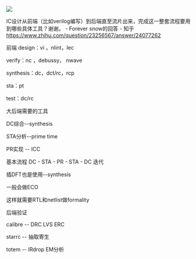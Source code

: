 ![](https://pic3.zhimg.com/e5a47164b974320c0de3b2ff64ef19b7_r.jpg?source=1940ef5chttps://pic3.zhimg.com/e5a47164b974320c0de3b2ff64ef19b7_r.jpg?source=1940ef5chttps://pic3.zhimg.com/e5a47164b974320c0de3b2ff64ef19b7_r.jpg?source=1940ef5c)

IC设计从前端（比如verilog编写）到后端直至流片出来，完成这一整套流程要用到哪些具体工具？谢谢。 - Forever snow的回答 - 知乎
https://www.zhihu.com/question/23256567/answer/24077262

前端
design：vi ，nlint，lec

verify：nc ，debussy， nwave

synthesis：dc，dct/rc，rcp

sta：pt

test：dc/rc

大后端需要的工具

DC综合--synthesis

STA分析--prime time

PR实现 -- ICC

基本流程 DC - STA - PR - STA - DC 迭代

插DFT也是使用--synthesis

一般会做ECO

这样就需要RTL和netlist做formality

后端验证

calibre -- DRC LVS ERC

starrc -- 抽取寄生

totem -- IRdrop EM分析



















































